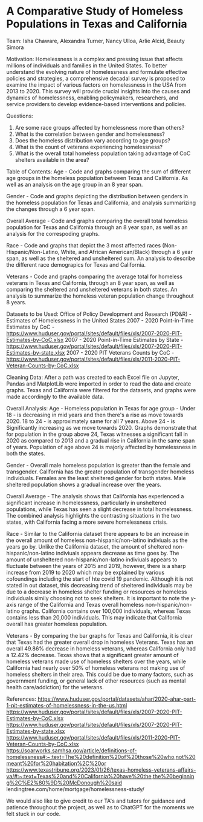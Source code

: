 # A Comparative Study of Homeless Populations in Texas and California

Team: Isha Chaware, Alexandra Turner, Nancy Ulloa, Arlie Alcid, Beauty Simora

Motivation: 
Homelessness is a complex and pressing issue that affects millions of individuals and families in the United States. To better understand the evolving nature of homelessness and formulate effective policies and strategies, a comprehensive decadal survey is proposed to examine the impact of various factors on homelessness in the USA from 2013 to 2020. This survey will provide crucial insights into the causes and dynamics of homelessness, enabling policymakers, researchers, and service providers to develop evidence-based interventions and policies.

Questions: 
1. Are some race groups affected by homelessness more than others?
2. What is the correlation between gender and homelessness?
3. Does the homeless distribution vary according to age groups?
4. What is the count of veterans experiencing homelessness?
5. What is the overall total homeless population taking advantage of CoC shelters available in the area?

Table of Contents:
Age - Code and graphs comparing the sum of different age groups in the homeless population between Texas and California. As well as an analysis on the age group in an 8 year span.

Gender - Code and graphs depicting the distribution between genders in the homeless population for Texas and California, and analysis summarizing the changes through a 6 year span. 

Overall Average - Code and graphs comparing the overall total homeless population for Texas and California through an 8 year span, as well as an analysis for the correspoding graphs.

Race - Code and graphs that depict the 3 most affected races (Non-Hispanic/Non-Latino, White, and African American/Black) through a 6 year span, as well as the sheltered and unsheltered sum. An analysis to describe the different race demograpics for Texas and California.

Veterans - Code and graphs comparing the average total for homeless veterans in Texas and California, through an 8 year span, as well as comparing the sheltered and unsheltered veterans in both states. An analysis to summarize the homeless veteran population change throughout 8 years. 

Datasets to be Used:
Office of Policy Development and Research (PD&R) - Estimates of Homelessness in the United States 2007 - 2020 Point-in-Time Estimates 
by CoC - https://www.huduser.gov/portal/sites/default/files/xls/2007-2020-PIT-Estimates-by-CoC.xlsx 2007 - 2020 Point-in-Time Estimates 
by State - https://www.huduser.gov/portal/sites/default/files/xls/2007-2020-PIT-Estimates-by-state.xlsx 2007 - 2020 PIT Veterans Counts 
by CoC - https://www.huduser.gov/portal/sites/default/files/xls/2011-2020-PIT-Veteran-Counts-by-CoC.xlsx

Cleaning Data:
After a path was created to each Excel file on Jupyter, Pandas and MatplotLib were imported in order to read the data and create graphs. Texas and California were filtered for the datasets, and graphs were made accordingly to the available data. 

Overall Analysis:
Age - Homeless population in Texas for age group - Under 18 - is decreasing in mid years and then there's a rise as move towards 2020. 18 to 24 - is approximately same for all 7 years. Above 24 - is Significantly increasing as we move towards 2020. Graphs demonstrate that for population in the group above 24, Texas witnesses a significant fall in 2020 as compared to 2013 and a gradual rise in California in the same span of years. Population of age above 24 is majorly affected by homelessness in both the states.

Gender - Overall male homeless population is greater than the female and transgender. California has the greater population of transgender homeless individuals. Females are the least sheltered gender for both states. Male  sheltered population shows a gradual increase over the years. 

Overall Average - The analysis shows that California has experienced a significant increase in homelessness, particularly in unsheltered populations, while Texas has seen a slight decrease in total homelessness. The combined analysis highlights the contrasting situations in the two states, with California facing a more severe homelessness crisis. 

Race - Similar to the California dataset there appears to be an increase in the overall amount of homeless non-hispanic/non-latino indiviuals as the years go by. Unlike the California dataset, the amount of sheltered non-hispanic/non-latino indiviuals appears decrease as time goes by. The amount of unsheltered non-hispanic/non-latino indiviuals appears to fluctuate between the years of 2015 and 2019, however, there is a sharp increase from 2019 to 2020 which may be explained by various cofoundings including the start of hte covid 19 pandemic. Although it is not stated in out dataset, this decreasing trend of sheltered individuals may be due to a decrease in homeless shelter funding or resources or homeless individuals simily choosing not to seek shelters. It is important to note the y-axis range of the California and Texas overall homeless non-hispanic/non-latino graphs. California contains over 100,000 individuals, whereas Texas contains less than 20,000 individuals. This may indicate that California overall has greater homeless population.

Veterans - By comparing the bar graphs for Texas and California, it is clear that Texas had the greater overall drop in homeless Veterans. Texas has an overall 49.86% decrease in homeless veterans, whereas California only had a 12.42% decrease. Texas shows that a significant greater amount of homeless veterans made use of homeless shelters over the years, while California had nearly over 50% of homeless veterans not making use of homeless shelters in their area. This could be due to many factors, such as government funding, or general lack of other resources (such as mental health care/addiction) for the veterans.

References:
https://www.huduser.gov/portal/datasets/ahar/2020-ahar-part-1-pit-estimates-of-homelessness-in-the-us.html
https://www.huduser.gov/portal/sites/default/files/xls/2007-2020-PIT-Estimates-by-CoC.xlsx
https://www.huduser.gov/portal/sites/default/files/xls/2007-2020-PIT-Estimates-by-state.xlsx
https://www.huduser.gov/portal/sites/default/files/xls/2011-2020-PIT-Veteran-Counts-by-CoC.xlsx
https://soarworks.samhsa.gov/article/definitions-of-homelessness#:~:text=The%20definition%20of%20those%20who,not%20meant%20for%20habitation%2C%20or
https://www.texastribune.org/2023/01/26/texas-homeless-veterans-affairs-va/#:~:text=Texas%20and%20California%20have%20the,the%20beginning%2C%E2%80%9D%20McDonough%20said
lendingtree.com/home/mortgage/homelessness-study/

We would also like to give credit to our TA's and tutors for guidance and patience throughout the project, as well as to ChatGPT for the moments we felt stuck in our code. 

